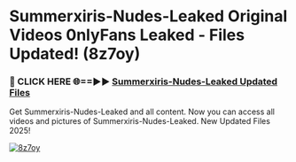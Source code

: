 # Summerxiris-Nudes-Leaked Original Videos 0nlyFans Leaked - Files Updated! (8z7oy)

<h3>🔴 CLICK HERE 🌐==►► <a href="https://tinyurl.com/yc6ubb5a" rel="nofollow">Summerxiris-Nudes-Leaked Updated Files</a></h3>

Get Summerxiris-Nudes-Leaked and all content. Now you can access all videos and pictures of Summerxiris-Nudes-Leaked. New Updated Files 2025!

[![8z7oy](https://i.imgur.com/7eu0CRL.gif)](https://tinyurl.com/yc6ubb5a)

